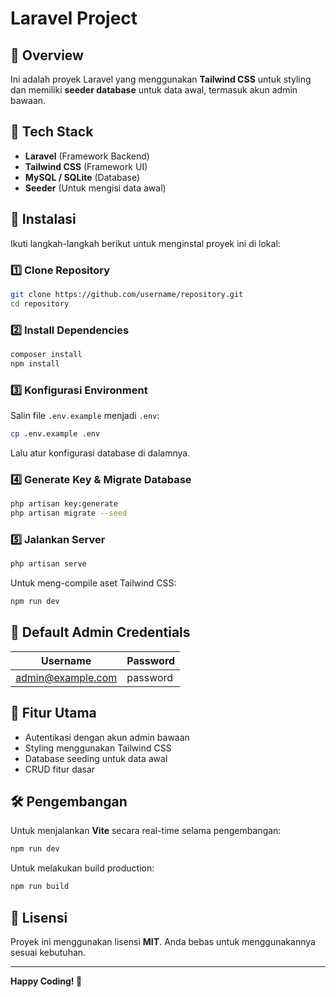 # Laravel Project

## 📌 Overview

Ini adalah proyek Laravel yang menggunakan **Tailwind CSS** untuk styling dan memiliki **seeder database** untuk data awal, termasuk akun admin bawaan.

## 🚀 Tech Stack

-   **Laravel** (Framework Backend)
-   **Tailwind CSS** (Framework UI)
-   **MySQL / SQLite** (Database)
-   **Seeder** (Untuk mengisi data awal)

## 🔧 Instalasi

Ikuti langkah-langkah berikut untuk menginstal proyek ini di lokal:

### 1️⃣ Clone Repository

```bash
git clone https://github.com/username/repository.git
cd repository
```

### 2️⃣ Install Dependencies

```bash
composer install
npm install
```

### 3️⃣ Konfigurasi Environment

Salin file `.env.example` menjadi `.env`:

```bash
cp .env.example .env
```

Lalu atur konfigurasi database di dalamnya.

### 4️⃣ Generate Key & Migrate Database

```bash
php artisan key:generate
php artisan migrate --seed
```

### 5️⃣ Jalankan Server

```bash
php artisan serve
```

Untuk meng-compile aset Tailwind CSS:

```bash
npm run dev
```

## 🔑 Default Admin Credentials

| Username                                      | Password |
| --------------------------------------------- | -------- |
| [admin@example.com](mailto:admin@example.com) | password |

## 📜 Fitur Utama

-   Autentikasi dengan akun admin bawaan
-   Styling menggunakan Tailwind CSS
-   Database seeding untuk data awal
-   CRUD fitur dasar

## 🛠️ Pengembangan

Untuk menjalankan **Vite** secara real-time selama pengembangan:

```bash
npm run dev
```

Untuk melakukan build production:

```bash
npm run build
```

## 📜 Lisensi

Proyek ini menggunakan lisensi **MIT**. Anda bebas untuk menggunakannya sesuai kebutuhan.

---

**Happy Coding! 🎉**
